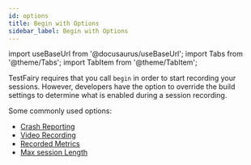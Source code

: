 ```yaml
---
id: options
title: Begin with Options
sidebar_label: Begin with Options
---
```


import useBaseUrl from '@docusaurus/useBaseUrl';
import Tabs from '@theme/Tabs';
import TabItem from '@theme/TabItem';

TestFairy requires that you call `begin` in order to start recording your sessions. However, developers have the option to override the build settings to determine what is enabled during a session recording.

Some commonly used options:

- [Crash Reporting](#crash-reporting)
- [Video Recording](#video-recording)
- [Recorded Metrics](#recorded-metrics)
- [Max session Length](#max-session-length)
